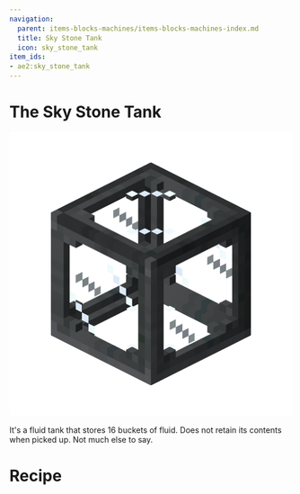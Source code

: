 ```yaml
---
navigation:
  parent: items-blocks-machines/items-blocks-machines-index.md
  title: Sky Stone Tank
  icon: sky_stone_tank
item_ids:
- ae2:sky_stone_tank
---
```

# The Sky Stone Tank

![Sky Stone Tank](../assets/blocks/sky_stone_tank.png)

It's a fluid tank that stores 16 buckets of fluid. Does not retain its contents when picked up. Not much else to say.

# Recipe

<RecipeFor id="sky_stone_tank" />